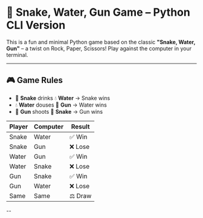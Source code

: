 # 🐍 Snake, Water, Gun Game – Python CLI Version

This is a fun and minimal Python game based on the classic **"Snake, Water, Gun"** – a twist on Rock, Paper, Scissors! Play against the computer in your terminal.

---

## 🎮 Game Rules

- 🐍 **Snake** drinks 💧 **Water** → Snake wins
- 💧 **Water** douses 🔫 **Gun** → Water wins
- 🔫 **Gun** shoots 🐍 **Snake** → Gun wins

| Player | Computer | Result    |
|--------|----------|-----------|
| Snake  | Water    | ✅ Win     |
| Snake  | Gun      | ❌ Lose    |
| Water  | Gun      | ✅ Win     |
| Water  | Snake    | ❌ Lose    |
| Gun    | Snake    | ✅ Win     |
| Gun    | Water    | ❌ Lose    |
| Same   | Same     | ⚖️ Draw    |

--




